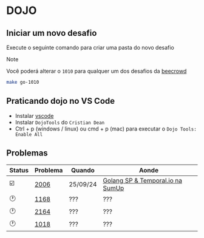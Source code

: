 # DOJO

## Iniciar um novo desafio

Execute o seguinte comando para criar uma pasta do novo desafio

> [!NOTE]
> Você poderá alterar o `1010` para qualquer um dos desafios da [beecrowd](https://judge.beecrowd.com/pt/search)

```bash
make go-1010
```

## Praticando dojo no VS Code

- Instalar [vscode](https://code.visualstudio.com/download)
- Instalar `DojoTools` do `Cristian Dean`
- Ctrl + p (windows / linux) ou cmd + p (mac) para executar o `Dojo Tools: Enable All`

## Problemas

| Status | Problema | Quando | Aonde |
| ------ | -------- | ------ | ----- |
| ☑️      | [2006](https://judge.beecrowd.com/pt/problems/view/2006) | 25/09/24 | [Golang SP & Temporal.io na SumUp](https://www.meetup.com/golangbr/events/303044658)
| 🕐     | [1168](https://judge.beecrowd.com/pt/problems/view/1168) | ???      | ???
| 🕐     | [2164](https://judge.beecrowd.com/pt/problems/view/2164) | ???      | ???
| 🕐     | [1018](https://judge.beecrowd.com/pt/problems/view/1018) | ???      | ???
